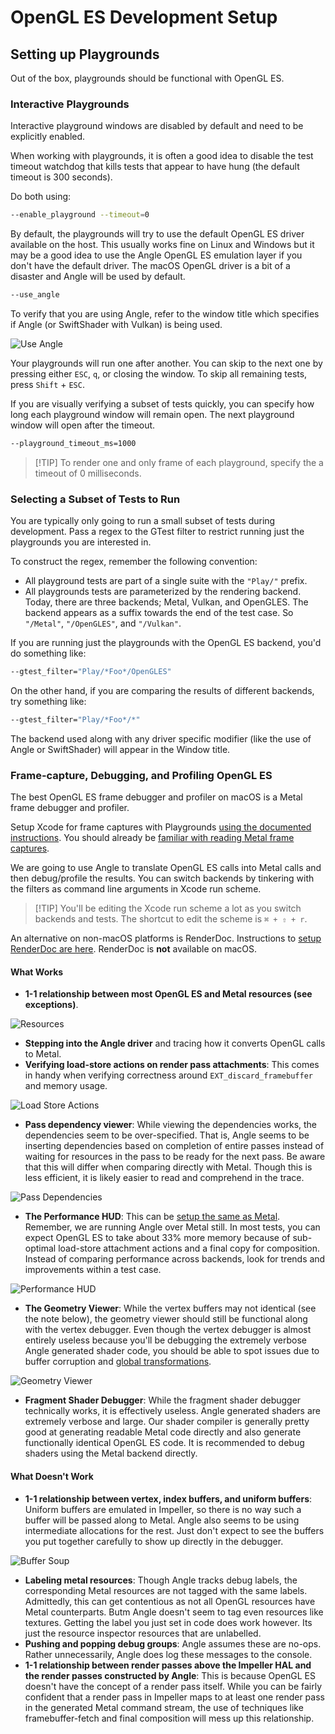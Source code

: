 # OpenGL ES Development Setup

## Setting up Playgrounds

Out of the box, playgrounds should be functional with OpenGL ES.

### Interactive Playgrounds

Interactive playground windows are disabled by default and need to be explicitly
enabled.

When working with playgrounds, it is often a good idea to disable the test
timeout watchdog that kills tests that appear to have hung (the default timeout
is 300 seconds).

Do both using:

```sh
--enable_playground --timeout=0
```

By default, the playgrounds will try to use the default OpenGL ES driver
available on the host. This usually works fine on Linux and Windows but it may
be a good idea to use the Angle OpenGL ES emulation layer if you don't have the
default driver. The macOS OpenGL driver is a bit of a disaster and Angle will be
used by default.

```sh
--use_angle
```

To verify that you are using Angle, refer to the window title which specifies if
Angle (or SwiftShader with Vulkan) is being used.

![Use Angle](https://raw.githubusercontent.com/flutter/assets-for-api-docs/refs/heads/main/assets/engine/impeller/opengles_development_setup/angle.avif)

Your playgrounds will run one after another. You can skip to the next one by
pressing either `ESC`, `q`, or closing the window. To skip all remaining tests,
press `Shift` + `ESC`.

If you are visually verifying a subset of tests quickly, you can specify how
long each playground window will remain open. The next playground window will
open after the timeout.

```sh
--playground_timeout_ms=1000
```

> [!TIP] To render one and only frame of each playground, specify the a timeout
> of 0 milliseconds.

### Selecting a Subset of Tests to Run

You are typically only going to run a small subset of tests during development.
Pass a regex to the GTest filter to restrict running just the playgrounds you
are interested in.

To construct the regex, remember the following convention:

- All playground tests are part of a single suite with the `"Play/"` prefix.
- All playgrounds tests are parameterized by the rendering backend. Today, there
  are three backends; Metal, Vulkan, and OpenGLES. The backend appears as a
  suffix towards the end of the test case. So `"/Metal"`, `"/OpenGLES"`, and
  `"/Vulkan"`.

If you are running just the playgrounds with the OpenGL ES backend, you'd do
something like:

```sh
--gtest_filter="Play/*Foo*/OpenGLES"
```

On the other hand, if you are comparing the results of different backends, try
something like:

```sh
--gtest_filter="Play/*Foo*/*"
```

The backend used along with any driver specific modifier (like the use of Angle
or SwiftShader) will appear in the Window title.

### Frame-capture, Debugging, and Profiling OpenGL ES

The best OpenGL ES frame debugger and profiler on macOS is a Metal frame
debugger and profiler.

Setup Xcode for frame captures with Playgrounds
[using the documented instructions](./xcode_frame_capture.md). You should
already be
[familiar with reading Metal frame captures](./read_frame_captures.md).

We are going to use Angle to translate OpenGL ES calls into Metal calls and then
debug/profile the results. You can switch backends by tinkering with the filters
as command line arguments in Xcode run scheme.

> [!TIP] You'll be editing the Xcode run scheme a lot as you switch backends and
> tests. The shortcut to edit the scheme is `⌘ + ⇧ + r`.

An alternative on non-macOS platforms is RenderDoc. Instructions to
[setup RenderDoc are here](./renderdoc_frame_capture.md). RenderDoc is **not**
available on macOS.

#### What Works

- **1-1 relationship between most OpenGL ES and Metal resources (see
  exceptions)**.

![Resources](https://raw.githubusercontent.com/flutter/assets-for-api-docs/refs/heads/main/assets/engine/impeller/opengles_development_setup/resources.avif)

- **Stepping into the Angle driver** and tracing how it converts OpenGL calls to
  Metal.
- **Verifying load-store actions on render pass attachments**: This comes in
  handy when verifying correctness around `EXT_discard_framebuffer` and memory
  usage.

![Load Store Actions](https://raw.githubusercontent.com/flutter/assets-for-api-docs/refs/heads/main/assets/engine/impeller/opengles_development_setup/load_store.avif)

- **Pass dependency viewer**: While viewing the dependencies works, the
  dependencies seem to be over-specified. That is, Angle seems to be inserting
  dependencies based on completion of entire passes instead of waiting for
  resources in the pass to be ready for the next pass. Be aware that this will
  differ when comparing directly with Metal. Though this is less efficient, it
  is likely easier to read and comprehend in the trace.

![Pass Dependencies](https://raw.githubusercontent.com/flutter/assets-for-api-docs/refs/heads/main/assets/engine/impeller/opengles_development_setup/pass_deps.avif)

- **The Performance HUD**: This can be
  [setup the same as Metal](./metal_validation.md). Remember, we are running
  Angle over Metal still. In most tests, you can expect OpenGL ES to take about
  33% more memory because of sub-optimal load-store attachment actions and a
  final copy for composition. Instead of comparing performance across backends,
  look for trends and improvements within a test case.

![Performance HUD](https://raw.githubusercontent.com/flutter/assets-for-api-docs/refs/heads/main/assets/engine/impeller/opengles_development_setup/hud.avif)

- **The Geometry Viewer**: While the vertex buffers may not identical (see the
  note below), the geometry viewer should still be functional along with the
  vertex debugger. Even though the vertex debugger is almost entirely useless
  because you'll be debugging the extremely verbose Angle generated shader code,
  you should be able to spot issues due to buffer corruption and
  [global transformations](./coordinate_system.md).

![Geometry Viewer](https://raw.githubusercontent.com/flutter/assets-for-api-docs/refs/heads/main/assets/engine/impeller/opengles_development_setup/geometry_viewer.avif)

- **Fragment Shader Debugger**: While the fragment shader debugger technically
  works, it is effectively useless. Angle generated shaders are extremely
  verbose and large. Our shader compiler is generally pretty good at generating
  readable Metal code directly and also generate functionally identical OpenGL
  ES code. It is recommended to debug shaders using the Metal backend directly.

#### What Doesn't Work

- **1-1 relationship between vertex, index buffers, and uniform buffers**:
  Uniform buffers are emulated in Impeller, so there is no way such a buffer
  will be passed along to Metal. Angle also seems to be using intermediate
  allocations for the rest. Just don't expect to see the buffers you put
  together carefully to show up directly in the debugger.

![Buffer Soup](https://raw.githubusercontent.com/flutter/assets-for-api-docs/refs/heads/main/assets/engine/impeller/opengles_development_setup/buffer_soup.avif)

- **Labeling metal resources**: Though Angle tracks debug labels, the
  corresponding Metal resources are not tagged with the same labels. Admittedly,
  this can get contentious as not all OpenGL resources have Metal counterparts.
  Butm Angle doesn't seem to tag even resources like textures. Getting the label
  you just set in code does work however. Its just the resource inspector
  resources that are unlabelled.
- **Pushing and popping debug groups**: Angle assumes these are no-ops. Rather
  unnecessarily, Angle does log these messages to the console.
- **1-1 relationship between render passes above the Impeller HAL and the render
  passes constructed by Angle**: This is because OpenGL ES doesn't have the
  concept of a render pass itself. While you can be fairly confident that a
  render pass in Impeller maps to at least one render pass in the generated
  Metal command stream, the use of techniques like framebuffer-fetch and final
  composition will mess up this relationship.
